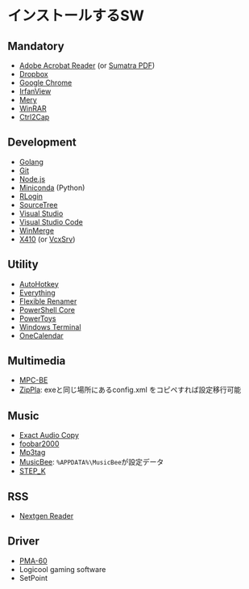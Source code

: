 # インストールするSW

## Mandatory

- [Adobe Acrobat Reader](https://get2.adobe.com/jp/reader/) (or [Sumatra PDF](https://www.sumatrapdfreader.org/download-free-pdf-viewer.html))
- [Dropbox](https://www.dropbox.com/h)
- [Google Chrome](https://www.google.com/intl/ja_jp/chrome/)
- [IrfanView](https://www.microsoft.com/ja-jp/p/irfanview64/9pjz3btl5pv6?ocid=AID2000142_aff_7804_1258413&tduid=(ir__bhs3a6ymvgkftlrpkk0sohzxz32xsxkaazicmcki00)(7804)(1258413)(zufrxFCTPNQ-auJl1i0YPwn_b1Xz5_RJAQ)()&ranMID=39726&ranEAID=zufrxFCTPNQ&ranSiteID=zufrxFCTPNQ-auJl1i0YPwn_b1Xz5_RJAQ&epi=zufrxFCTPNQ-auJl1i0YPwn_b1Xz5_RJAQ&irgwc=1&irclickid=_bhs3a6ymvgkftlrpkk0sohzxz32xsxkaazicmcki00&rtc=1)
- [Mery](https://forest.watch.impress.co.jp/library/software/mery/)
- [WinRAR](https://www.rarlab.com/)
- [Ctrl2Cap](https://docs.microsoft.com/en-us/sysinternals/downloads/ctrl2cap)

## Development

- [Golang](https://golang.org/)
- [Git](https://gitforwindows.org/)
- [Node.js](https://nodejs.org/ja/)
- [Miniconda](https://docs.conda.io/en/latest/miniconda.html) (Python)
- [RLogin](http://nanno.dip.jp/softlib/man/rlogin/#INSTALL)
- [SourceTree](https://www.sourcetreeapp.com/)
- [Visual Studio](https://visualstudio.microsoft.com/ja/vs/)
- [Visual Studio Code](https://code.visualstudio.com/)
- [WinMerge](https://winmerge.org/?lang=ja)
- [X410](https://www.microsoft.com/ja-jp/p/x410/9nlp712zmn9q) (or [VcxSrv](https://sourceforge.net/projects/vcxsrv/))

## Utility

- [AutoHotkey](https://www.autohotkey.com/)
- [Everything](https://forest.watch.impress.co.jp/library/software/everything/)
- [Flexible Renamer](https://hp.vector.co.jp/authors/VA014830/FlexRena/)
- [PowerShell Core](https://github.com/PowerShell/PowerShell/releases)
- [PowerToys](https://github.com/microsoft/PowerToys/releases/)
- [Windows Terminal](https://www.microsoft.com/ja-jp/p/windows-terminal/9n0dx20hk701?rtc=1)
- [OneCalendar](https://www.microsoft.com/ja-jp/p/one-calendar/9wzdncrdr0sf?cid=onecalweb&rtc=1&activetab=pivot:overviewtab)

## Multimedia

- [MPC-BE](https://ja.osdn.net/projects/sfnet_mpcbe/)
- [ZipPla](https://sites.google.com/site/riostoolbox/zippla): exeと同じ場所にあるconfig.xml をコピペすれば設定移行可能
## Music

- [Exact Audio Copy](http://www.exactaudiocopy.de/en/index.php/resources/download/)
- [foobar2000](https://www.foobar2000.org/)
- [Mp3tag](https://www.microsoft.com/ja-jp/p/mp3tag/9nn77tcq1nc8)
- [MusicBee](https://forest.watch.impress.co.jp/library/software/musicbee/): `%APPDATA%\MusicBee`が設定データ
- [STEP_K](https://forest.watch.impress.co.jp/library/software/step_k/)

## RSS

- [Nextgen Reader](https://www.microsoft.com/ja-jp/p/nextgen-reader/9wzdncrfj262)

## Driver

- [PMA-60](https://www.denon.jp/ja-jp/shop/amplifiers_ap/pma60_ap)
- Logicool gaming software
- SetPoint
